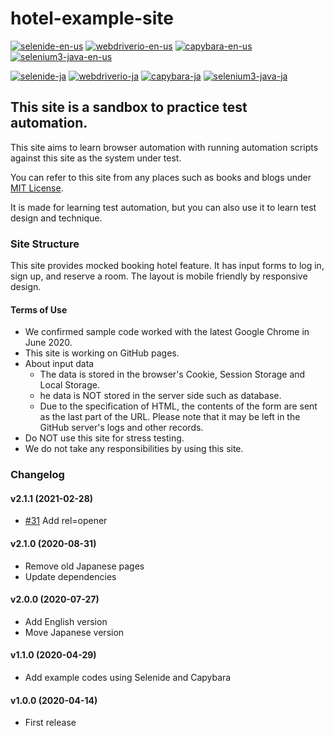 # hotel-example-site

[![selenide-en-us](https://github.com/testplanisphere/hotel-example-selenide-en-us/actions/workflows/test.yml/badge.svg)](https://github.com/testplanisphere/hotel-example-selenide-en-us/actions/workflows/test.yml)
[![webdriverio-en-us](https://github.com/testplanisphere/hotel-example-webdriverio-en-us/actions/workflows/test.yml/badge.svg)](https://github.com/testplanisphere/hotel-example-webdriverio-en-us/actions/workflows/test.yml)
[![capybara-en-us](https://github.com/testplanisphere/hotel-example-capybara-en-us/actions/workflows/test.yml/badge.svg)](https://github.com/testplanisphere/hotel-example-capybara-en-us/actions/workflows/test.yml)
[![selenium3-java-en-us](https://github.com/testplanisphere/hotel-example-selenium3-java-en-us/actions/workflows/test.yml/badge.svg)](https://github.com/testplanisphere/hotel-example-selenium3-java-en-us/actions/workflows/test.yml)

[![selenide-ja](https://github.com/testplanisphere/hotel-example-selenide-ja/actions/workflows/test.yml/badge.svg)](https://github.com/testplanisphere/hotel-example-selenide-ja/actions/workflows/test.yml)
[![webdriverio-ja](https://github.com/testplanisphere/hotel-example-webdriverio-ja/actions/workflows/test.yml/badge.svg)](https://github.com/testplanisphere/hotel-example-webdriverio-ja/actions/workflows/test.yml)
[![capybara-ja](https://github.com/testplanisphere/hotel-example-capybara-ja/actions/workflows/test.yml/badge.svg)](https://github.com/testplanisphere/hotel-example-capybara-ja/actions/workflows/test.yml)
[![selenium3-java-ja](https://github.com/testplanisphere/hotel-example-selenium3-java-ja/actions/workflows/test.yml/badge.svg)](https://github.com/testplanisphere/hotel-example-selenium3-java-ja/actions/workflows/test.yml)

## This site is a sandbox to practice test automation.

This site aims to learn browser automation with running automation scripts against this site as the system under test.

You can refer to this site from any places such as books and blogs under [MIT License](https://github.com/testplanisphere/hotel-example-site/blob/master/LICENSE).

It is made for learning test automation, but you can also use it to learn test design and technique.

### Site Structure

This site provides mocked booking hotel feature. It has input forms to log in, sign up, and reserve a room. The layout is mobile friendly by responsive design.

#### Terms of Use

* We confirmed sample code worked with the latest Google Chrome in June 2020.
* This site is working on GitHub pages.
* About input data
  * The data is stored in the browser's Cookie, Session Storage and Local Storage.
  * he data is NOT stored in the server side such as database.
  * Due to the specification of HTML, the contents of the form are sent as the last part of the URL. Please note that it may be left in the GitHub server's logs and other records.
* Do NOT use this site for stress testing.
* We do not take any responsibilities by using this site.

### Changelog

#### v2.1.1 (2021-02-28)

* [#31](https://github.com/testplanisphere/hotel-example-site/pull/31) Add rel=opener

#### v2.1.0 (2020-08-31)

* Remove old Japanese pages
* Update dependencies

#### v2.0.0 (2020-07-27)

* Add English version
* Move Japanese version

#### v1.1.0 (2020-04-29)

* Add example codes using Selenide and Capybara

#### v1.0.0 (2020-04-14)

* First release
